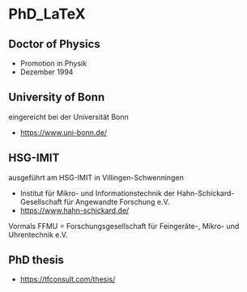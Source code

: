 # PhD_LaTeX

## Doctor of Physics
- Promotion in Physik 
- Dezember 1994 

## University of Bonn
eingereicht bei der Universität Bonn 
- https://www.uni-bonn.de/  

## HSG-IMIT
ausgeführt am HSG-IMIT in Villingen-Schwenningen 
- Institut für Mikro- und Informationstechnik der Hahn-Schickard-Gesellschaft für Angewandte Forschung e.V. 
- https://www.hahn-schickard.de/  

Vormals FFMU = Forschungsgesellschaft für Feingeräte-, Mikro- und Uhrentechnik e.V.

## PhD thesis
- https://tfconsult.com/thesis/
